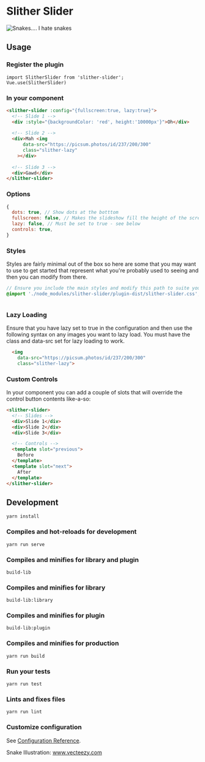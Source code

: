 # Slither Slider

![Snakes.... I hate snakes](https://github.com/dolbex/slither-slider/blob/master/snake.png?raw=true)

## Usage

### Register the plugin
```
import SlitherSlider from 'slither-slider';
Vue.use(SlitherSlider)
```

### In your component

```html
<slither-slider :config="{fullscreen:true, lazy:true}">
  <!-- Slide 1 -->
  <div :style="{backgroundColor: 'red', height:'10000px'}">Oh</div>
  
  <!-- Slide 2 -->
  <div>Mah <img
      data-src="https://picsum.photos/id/237/200/300"
      class="slither-lazy"
    ></div>
  
  <!-- Slide 3 -->
  <div>Gawd</div>
</slither-slider>
```

### Options

```javascript
{
  dots: true, // Show dots at the botttom
  fullscreen: false, // Makes the slideshow fill the height of the screen
  lazy: false, // Must be set to true - see below
  controls: true,
}
```

### Styles

Styles are fairly minimal out of the box so here are some that you may want to use to get started that represent what you're probably used to seeing and then you can modify from there.

```scss
// Ensure you include the main styles and modify this path to suite your needs
@import './node_modules/slither-slider/plugin-dist/slither-slider.css';
```

```scss

```

### Lazy Loading 

Ensure that you have lazy set to true in the configuration and then use the following syntax on any images you want to lazy load. You must have the class and data-src set for lazy loading to work.

```html
  <img
    data-src="https://picsum.photos/id/237/200/300"
    class="slither-lazy">
```

### Custom Controls

In your component you can add a couple of slots that will override the control button contents like-a-so:

```html
<slither-slider>
  <!-- Slides -->
  <div>Slide 1</div>
  <div>Slide 2</div>
  <div>Slide 3</div>

  <!-- Controls -->
  <template slot="previous">
    Before
  </template>
  <template slot="next">
    After
  </template>
</slither-slider>
```


## Development
```
yarn install
```

### Compiles and hot-reloads for development
```
yarn run serve
```

### Compiles and minifies for library and plugin
```
build-lib
```

### Compiles and minifies for library
```
build-lib:library
```

### Compiles and minifies for plugin
```
build-lib:plugin
```

### Compiles and minifies for production
```
yarn run build
```

### Run your tests
```
yarn run test
```

### Lints and fixes files
```
yarn run lint
```

### Customize configuration
See [Configuration Reference](https://cli.vuejs.org/config/).

Snake Illustration: <a href="https://www.vecteezy.com/">www.vecteezy.com</a>